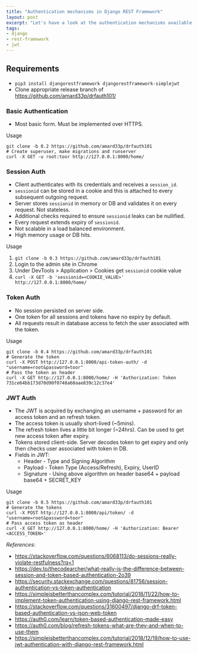 ```yaml
---
title: "Authentication mechanisms in Django REST Framework"
layout: post
excerpt: "Let's have a look at the authentication mechanisms available in Django REST Framework "
tags:
- django
- rest-framework
- jwt
---
```


## Requirements

* `pip3 install djangorestframework djangorestframework-simplejwt`
* Clone appropriate release branch of <https://github.com/amard33p/drfauth101/>


### Basic Authentication
* Most basic form. Must be implemented over HTTPS.

Usage  
```
git clone -b 0.2 https://github.com/amard33p/drfauth101
# Create superuser, make migrations and runserver
curl -X GET -u root:toor http://127.0.0.1:8000/home/
```


### Session Auth
* Client authenticates with its credentials and receives a `session_id`.
* `sessionid` can be stored in a cookie and this is attached to every subsequent outgoing request.
* Server stores `sessionid` in memory or DB and validates it on every request. Not stateless.
* Additional checks required to ensure `sessionid` leaks can be nullified.
* Every request extends expiry of `sessionid`.
* Not scalable in a load balanced environment.
* High memory usage or DB hits.

Usage  
1. `git clone -b 0.3 https://github.com/amard33p/drfauth101`
2. Login to the admin site in Chrome
3. Under DevTools > Application > Cookies get `sessionid` cookie value
4. `curl -X GET -b 'sessionid=<COOKIE_VALUE>' http://127.0.0.1:8000/home/`


### Token Auth
* No session persisted on server side.
* One token for all sessions and tokens have no expiry by default.
* All requests result in database access to fetch the user associated with the token.

Usage  
```
git clone -b 0.4 https://github.com/amard33p/drfauth101
# Generate the token
curl -X POST http://127.0.0.1:8000/api-token-auth/ -d "username=root&password=toor"
# Pass the token as header
curl -X GET http://127.0.0.1:8000/home/ -H 'Authorization: Token 731ce64bb173d70d90f0748a60aae839c12c37e4'
```


### JWT Auth
* The JWT is acquired by exchanging an username + password for an access token and an refresh token.
* The access token is usually short-lived (~5mins).
* The refresh token lives a little bit longer (~24hrs). Can be used to get new access token after expiry.
* Tokens stored client-side. Server decodes token to get expiry and only then checks user associated with token in DB.
* Fields in JWT:
  - Header - Type and Signing Algorithm
  - Payload - Token Type (Access/Refresh), Expiry, UserID
  - Signature - Using above algorithm on header base64 + payload base64 + SECRET_KEY

Usage  
```
git clone -b 0.5 https://github.com/amard33p/drfauth101
# Generate the tokens
curl -X POST http://127.0.0.1:8000/api/token/ -d "username=root&password=toor"
# Pass access token as header
curl -X GET http://127.0.0.1:8000/home/ -H 'Authorization: Bearer <ACCESS_TOKEN>'
```


_References:_  
- <https://stackoverflow.com/questions/6068113/do-sessions-really-violate-restfulness?rq=1>
- <https://dev.to/thecodearcher/what-really-is-the-difference-between-session-and-token-based-authentication-2o39>
- <https://security.stackexchange.com/questions/81756/session-authentication-vs-token-authentication>
- <https://simpleisbetterthancomplex.com/tutorial/2018/11/22/how-to-implement-token-authentication-using-django-rest-framework.html>
- <https://stackoverflow.com/questions/31600497/django-drf-token-based-authentication-vs-json-web-token>
- <https://auth0.com/learn/token-based-authentication-made-easy>
- <https://auth0.com/blog/refresh-tokens-what-are-they-and-when-to-use-them>
- <https://simpleisbetterthancomplex.com/tutorial/2018/12/19/how-to-use-jwt-authentication-with-django-rest-framework.html>
